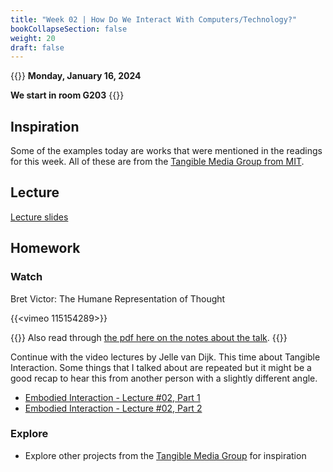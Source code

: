 ```yaml
---
title: "Week 02 | How Do We Interact With Computers/Technology?"
bookCollapseSection: false
weight: 20
draft: false
---
```


{{<hint info>}}
**Monday, January 16, 2024**

**We start in room G203**
{{</hint>}}

## Inspiration

Some of the examples today are works that were mentioned in the readings for this week. All of these are from the [Tangible Media Group from MIT](https://tangible.media.mit.edu/projects/).

## Lecture

[Lecture slides](https://miro.com/app/board/uXjVPyL8kRg=/)

## Homework

### Watch

Bret Victor: The Humane Representation of Thought

{{<vimeo 115154289>}}

{{<hint info>}}
Also read through [the pdf here on the notes about the talk](http://worrydream.com/TheHumaneRepresentationOfThought/note.html).
{{</hint>}}

Continue with the video lectures by Jelle van Dijk. This time about Tangible Interaction. Some things that I talked about are repeated but it might be a good recap to hear this from another person with a slightly different angle.

- [Embodied Interaction - Lecture #02, Part 1](https://www.youtube.com/watch?v=6Wc13beNzRM)
- [Embodied Interaction - Lecture #02, Part 2](https://www.youtube.com/watch?v=Tl5nWcKv7wg)

### Explore

- Explore other projects from the [Tangible Media Group](https://tangible.media.mit.edu/projects/) for inspiration
